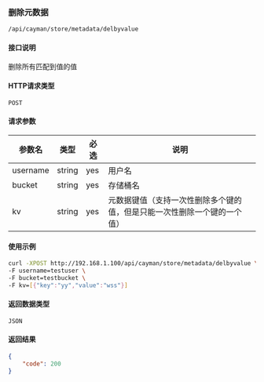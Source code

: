 ### 删除元数据
`/api/cayman/store/metadata/delbyvalue`

#### 接口说明
删除所有匹配到值的值

#### HTTP请求类型
`POST`

#### 请求参数
|参数名|类型|必选|说明|
|--|--|--|--|
|username|string|yes|用户名|
|bucket|string|yes|存储桶名|
|kv|string|yes|元数据键值（支持一次性删除多个键的值，但是只能一次性删除一个键的一个值）|

#### 使用示例
```sh
curl -XPOST http://192.168.1.100/api/cayman/store/metadata/delbyvalue \
-F username=testuser \
-F bucket=testbucket \
-F kv=[{"key":"yy","value":"wss"}]
```
#### 返回数据类型
`JSON`

#### 返回结果
```json
{
	"code":	200
}
```